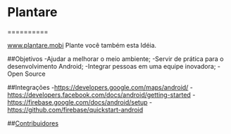 # Plantare
==========

www.plantare.mobi
Plante você também esta Idéia.


##Objetivos
-Ajudar a melhorar o meio ambiente;
-Servir de prática para o desenvolvimento Android;
-Integrar pessoas em uma equipe inovadora;
-Open Source


##Integrações
-https://developers.google.com/maps/android/
-https://developers.facebook.com/docs/android/getting-started
-https://firebase.google.com/docs/android/setup
-https://github.com/firebase/quickstart-android


##[Contribuidores](https://github.com/gabeira/Plantare/graphs/contributors)
